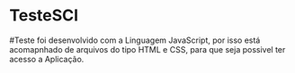 # TesteSCI

#Teste foi desenvolvido com a Linguagem JavaScript, por isso está acomapnhado de arquivos do tipo HTML e CSS, para que seja possivel ter acesso a Aplicação.
